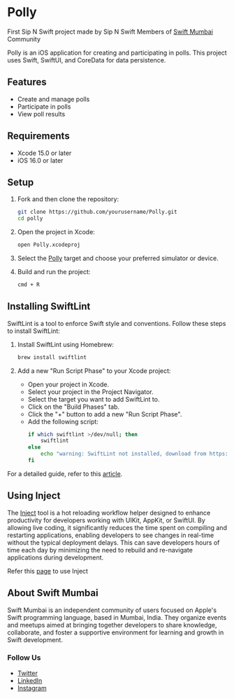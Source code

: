 # Polly

First Sip N Swift project made by Sip N Swift Members of [Swift Mumbai](https://www.bento.me/swiftmumbai) Community

Polly is an iOS application for creating and participating in polls. This project uses Swift, SwiftUI, and CoreData for data persistence.

## Features

- Create and manage polls
- Participate in polls
- View poll results

## Requirements

- Xcode 15.0 or later
- iOS 16.0 or later

## Setup

1. Fork and then clone the repository:
    ```sh
    git clone https://github.com/yourusername/Polly.git
    cd polly
    ```

2. Open the project in Xcode:
    ```sh
    open Polly.xcodeproj
    ```

3. Select the [Polly](http://_vscodecontentref_/1) target and choose your preferred simulator or device.

4. Build and run the project:
    ```sh
    cmd + R
    ```

## Installing SwiftLint

SwiftLint is a tool to enforce Swift style and conventions. Follow these steps to install SwiftLint:

1. Install SwiftLint using Homebrew:
    ```sh
    brew install swiftlint
    ```

2. Add a new "Run Script Phase" to your Xcode project:
    - Open your project in Xcode.
    - Select your project in the Project Navigator.
    - Select the target you want to add SwiftLint to.
    - Click on the "Build Phases" tab.
    - Click the "+" button to add a new "Run Script Phase".
    - Add the following script:
        ```sh
        if which swiftlint >/dev/null; then
            swiftlint
        else
            echo "warning: SwiftLint not installed, download from https://github.com/realm/SwiftLint"
        fi
        ```

For a detailed guide, refer to this [article](https://isnihal.medium.com/simple-guide-to-adding-swiftlint-to-your-xcode-project-11d2ed20da26).

## Using Inject

The [Inject](https://github.com/krzysztofzablocki/Inject?tab=readme-ov-file#integration) tool is a hot reloading workflow helper designed to enhance productivity for developers working with UIKit, AppKit, or SwiftUI. By allowing live coding, it significantly reduces the time spent on compiling and restarting applications, enabling developers to see changes in real-time without the typical deployment delays. This can save developers hours of time each day by minimizing the need to rebuild and re-navigate applications during development.

Refer this [page](https://github.com/krzysztofzablocki/Inject?tab=readme-ov-file#integration) to use Inject

## About Swift Mumbai

Swift Mumbai is an independent community of users focused on Apple's Swift programming language, based in Mumbai, India. They organize events and meetups aimed at bringing together developers to share knowledge, collaborate, and foster a supportive environment for learning and growth in Swift development.

### Follow Us
- [Twitter](https://twitter.com/swift_mumbai)
- [LinkedIn](https://www.linkedin.com/company/swift-mumbai/)
- [Instagram](https://instagram.com/swift_mumbai)